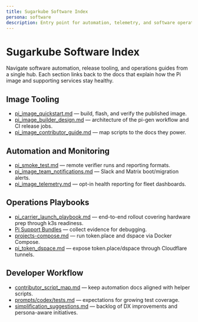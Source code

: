 ```yaml
---
title: Sugarkube Software Index
persona: software
description: Entry point for automation, telemetry, and software operations guides.
---
```


# Sugarkube Software Index

Navigate software automation, release tooling, and operations guides from a
single hub. Each section links back to the docs that explain how the Pi image
and supporting services stay healthy.

## Image Tooling
- [pi_image_quickstart.md](../pi_image_quickstart.md) — build, flash, and verify the
  published image.
- [pi_image_builder_design.md](../pi_image_builder_design.md) — architecture of the
  pi-gen workflow and CI release jobs.
- [pi_image_contributor_guide.md](../pi_image_contributor_guide.md) — map scripts
  to the docs they power.

## Automation and Monitoring
- [pi_smoke_test.md](../pi_smoke_test.md) — remote verifier runs and reporting
  formats.
- [pi_image_team_notifications.md](../pi_image_team_notifications.md) — Slack and
  Matrix boot/migration alerts.
- [pi_image_telemetry.md](../pi_image_telemetry.md) — opt-in health reporting for
  fleet dashboards.

## Operations Playbooks
- [pi_carrier_launch_playbook.md](../pi_carrier_launch_playbook.md) — end-to-end
  rollout covering hardware prep through k3s readiness.
- [Pi Support Bundles](../pi_support_bundles.md) — collect evidence for
  debugging.
- [projects-compose.md](../projects-compose.md) — run token.place and dspace via
  Docker Compose.
- [pi_token_dspace.md](../pi_token_dspace.md) — expose token.place/dspace through
  Cloudflare tunnels.

## Developer Workflow
- [contributor_script_map.md](../contributor_script_map.md) — keep automation docs
  aligned with helper scripts.
- [prompts/codex/tests.md](../prompts/codex/tests.md) — expectations for growing
  test coverage.
- [simplification_suggestions.md](../simplification_suggestions.md) — backlog of
  DX improvements and persona-aware initiatives.
